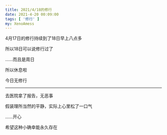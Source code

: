 ```yaml
---
title: 2021/4/18的修行
date: 2021-4-20 00:09:00
tags: [ '修行' ]
my: XenoAmess
---
```


4月17日的修行持续到了18日早上八点多

所以18日可以说修行过了

……而且是周日

所以休息啦

今日无修行

---

去医院拿了报告，无恶事

假装理所当然的平静，实际上心里松了一口气

……开心

希望这种小确幸能永久存在
